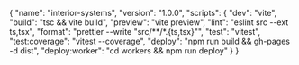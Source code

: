 {
  "name": "interior-systems",
  "version": "1.0.0",
  "scripts": {
    "dev": "vite",
    "build": "tsc && vite build",
    "preview": "vite preview",
    "lint": "eslint src --ext ts,tsx",
    "format": "prettier --write \"src/**/*.{ts,tsx}\"",
    "test": "vitest",
    "test:coverage": "vitest --coverage",
    "deploy": "npm run build && gh-pages -d dist",
    "deploy:worker": "cd workers && npm run deploy"
  }
}